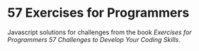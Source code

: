 # 57 Exercises for Programmers

Javascript solutions for challenges from the book *Exercises for Programmers 57 Challenges to Develop Your Coding Skills*.
